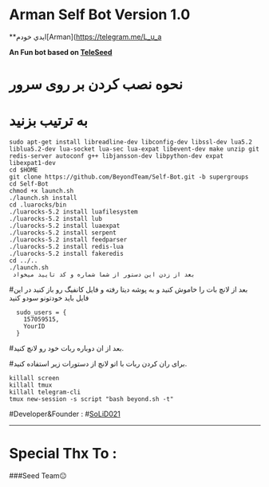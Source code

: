# Arman Self Bot Version 1.0
**ايدي خودم[Arman](https://telegram.me/L_u_a

**An Fun bot based on [TeleSeed](https://github.com/SEEDTEAM/TeleSeed)**

# نحوه نصب کردن بر روی سرور

# به ترتیب بزنید
```
sudo apt-get install libreadline-dev libconfig-dev libssl-dev lua5.2 liblua5.2-dev lua-socket lua-sec lua-expat libevent-dev make unzip git redis-server autoconf g++ libjansson-dev libpython-dev expat libexpat1-dev
cd $HOME
git clone https://github.com/BeyondTeam/Self-Bot.git -b supergroups
cd Self-Bot
chmod +x launch.sh
./launch.sh install
cd .luarocks/bin
./luarocks-5.2 install luafilesystem
./luarocks-5.2 install lub
./luarocks-5.2 install luaexpat
./luarocks-5.2 install serpent
./luarocks-5.2 install feedparser
./luarocks-5.2 install redis-lua
./luarocks-5.2 install fakeredis
cd ../..
./launch.sh 
 بعد از زدن این دستور از شما شماره و کد تایید میخواد
```
#بعد از لانچ بات را خاموش کنید و به پوشه دیتا رفته و فایل کانفیگ رو باز کنید در این فایل باید خودتونو سودو کنید
```
  sudo_users = {
    157059515,
    YourID
  }
```
#بعد از ان دوباره ربات خود رو لانچ کنید.

#برای ران کردن ربات با اتو لانچ از دستورات زیر استفاده کنید.
```
killall screen
killall tmux
killall telegram-cli
tmux new-session -s script "bash beyond.sh -t"
```

#Developer&Founder : 
#[SoLiD021](https://telegram.me/SoLiD021)

* * *

# Special Thx To :
###Seed Team😐
